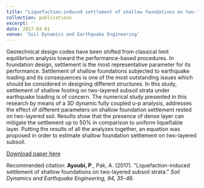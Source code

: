 ```yaml
---
title: "Liquefaction-induced settlement of shallow foundations on two-layered subsoil strata"
collection: publications
excerpt: ''
date: 2017-03-01
venue: 'Soil Dynamics and Earthquake Engineering'
---
```

Geotechnical design codes have been shifted from classical limit equilibrium analysis toward the performance-based procedures. In foundation design, settlement is the most representative parameter for its performance. Settlement of shallow foundations subjected to earthquake loading and its consequences is one of the most outstanding issues which should be considered in designing different structures. In this study, settlement of shallow footing on two-layered subsoil strata under earthquake loading is of concern. The numerical study presented in this research by means of a 3D dynamic fully coupled u-p analysis, addresses the effect of different parameters on shallow foundation settlement rested on two-layered soil. Results show that the presence of dense layer can mitigate the settlement up to 50% in comparison to uniform liquefiable layer. Putting the results of all the analyzes together, an equation was proposed in order to estimate shallow foundation settlement on two-layered subsoil.

[Download paper here](https://www.researchgate.net/profile/Peyman_Ayoubi2/publication/312211406_Liquefaction-induced_settlement_of_shallow_foundations_on_two-layered_subsoil_strata/links/5c1346c2a6fdcc494ff28e5f/Liquefaction-induced-settlement-of-shallow-foundations-on-two-layered-subsoil-strata.pdf)

Recommended citation: <b>Ayoubi, P</b>., Pak, A. (2017). &quot;Liquefaction-induced settlement of shallow foundations on two-layered subsoil strata.&quot; <i>Soil Dynamics and Earthquake Engineering, 94, 35-46.</i>
